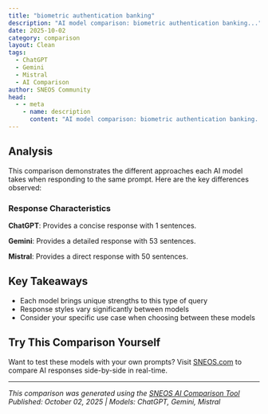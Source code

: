 ```yaml
---
title: "biometric authentication banking"
description: "AI model comparison: biometric authentication banking..."
date: 2025-10-02
category: comparison
layout: Clean
tags:
  - ChatGPT
  - Gemini
  - Mistral
  - AI Comparison
author: SNEOS Community
head:
  - - meta
    - name: description
      content: "AI model comparison: biometric authentication banking..."
---
```


<ChatComparison
  title="biometric authentication banking"
  prompt="biometric authentication banking"
  :responses='{"ChatGPT": "Biometric authentication in banking refers to the use of unique biological traits to verify an individual&#x27;s identity, enhancing security and convenience in financial transactions and account access. Here are some key aspects of biometric authentication in the banking sector:\n\n### Types of Biometric Authentication\n\n1. **Fingerprint Recognition**: One of the most common forms of biometric identification, where a person&#x27;s unique fingerprint pattern is scanned and used for authentication.\n\n2. **Facial Recognition**: This technology analyzes facial features for identification and can be used to unlock banking applications or authorizing transactions.\n\n3. **Iris Recognition**: Similar to facial recognition, iris recognition scans the unique patterns in the colored part of the eye for identification.\n\n4. **Voice Recognition**: This method uses vocal characteristics to authenticate users. It is often applied in call centers for verifying the identity of customers.\n\n5. **Palm Recognition**: It recognizes the unique patterns of the veins in a person’s palm, which can be used in ATMs or secure banking facilities.\n\n### Benefits of Biometric Authentication\n\n- **Enhanced Security**: Biometric traits are difficult to replicate, providing a higher level of security compared to traditional passwords or PINs.\n- **User Convenience**: Customers can access their accounts and authorize transactions quickly without needing to remember complex passwords.\n- **Fraud Reduction**: The unique nature of biometrics makes it much harder for identity theft and fraudulent transactions to occur.\n- **Multi-factor Authentication**: Biometrics can be used in conjunction with other authentication methods for increased security.\n\n### Applications in Banking\n\n- **Mobile Banking Apps**: Many banking apps incorporate fingerprint or facial recognition to allow users to log in securely.\n- **ATMs**: Some ATMs now offer biometric authentication, allowing users to withdraw cash without needing a card or PIN.\n- **Customer Service**: Voice recognition can be used in customer support systems to quickly verify user identities without extensive questioning.\n\n### Challenges and Considerations\n\n- **Privacy Concerns**: Users may be wary of how their biometric data is stored and used, raising concerns about privacy and data protection.\n- **Data Security**: If biometric data is compromised, it cannot be changed like a password, thus raising the stakes in terms of security.\n- **Usability Issues**: Factors such as the user&#x27;s physical condition (injuries, aging, etc.) can impede accurate biometric recognition.\n- **Regulatory Compliance**: Banks must comply with legal and regulatory requirements regarding customer data protection and privacy.\n\n### Future Trends\n\n- **Integration with Artificial Intelligence**: AI can enhance the accuracy and speed of biometric recognition systems.\n- **Behavioral Biometrics**: This emerging field analyzes patterns in user behavior, such as typing speed or navigation habits, for additional security measures.\n- **Blockchain and Decentralized Identity**: Leading to potentially increased security and a more user-controlled environment for biometric data.\n\nIn summary, biometric authentication is becoming an integral part of the banking industry, offering significant benefits in terms of security and user experience while also presenting challenges that need to be carefully managed.", "Gemini": "Biometric authentication is increasingly being used in banking to enhance security and improve the customer experience. Here\u0027s a breakdown of how it works and its implications:\n\n**What is Biometric Authentication?**\n\nBiometric authentication uses unique biological traits to verify a person\u0027s identity. Unlike traditional passwords or PINs, biometrics are difficult to forge or steal.\n\n**Types of Biometric Authentication Used in Banking:**\n\n* **Fingerprint Scanning:** The most common type, used in mobile banking apps for login and transaction authorization.\n* **Facial Recognition:** Uses the unique features of your face to unlock accounts or authorize payments. Often used in conjunction with other security measures like liveness detection to prevent spoofing with photos or videos.\n* **Voice Recognition:** Identifies a user based on the unique characteristics of their voice. Used for phone banking or as a secondary authentication factor.\n* **Iris/Retinal Scanning:** Scans the patterns in the iris (colored part of the eye) or retina (back of the eye) for highly accurate identification. Less common than fingerprint or facial recognition due to hardware requirements and potential privacy concerns.\n* **Behavioral Biometrics:** Analyzes how a user interacts with their device or banking application, such as their typing speed, mouse movements, or the way they hold their phone. This is often used passively in the background to detect anomalies that could indicate fraudulent activity.\n\n**How Banks Use Biometrics:**\n\n* **Account Login:** Replacing passwords or PINs for easier and more secure access to online and mobile banking.\n* **Transaction Authorization:** Verifying payments, transfers, and other transactions to prevent fraud. Especially useful for high-value transactions.\n* **ATM Access:** Using fingerprint or facial recognition to withdraw cash or access account information without a card. This reduces the risk of card skimming.\n* **In-Branch Authentication:** Verifying identity when opening accounts, applying for loans, or conducting other transactions in a physical branch.\n* **Customer Support:** Using voice recognition to quickly and securely identify customers when they call customer support.\n\n**Benefits of Biometric Authentication in Banking:**\n\n* **Enhanced Security:** More difficult to compromise than passwords or PINs. Biometric data is often encrypted and stored securely.\n* **Improved Convenience:** Faster and easier to use than traditional methods. No need to remember complex passwords.\n* **Reduced Fraud:** Helps prevent unauthorized access and fraudulent transactions.\n* **Better Customer Experience:** Streamlines the authentication process, making banking more efficient and user-friendly.\n* **Compliance:** Helps banks meet regulatory requirements for strong customer authentication.\n\n**Challenges and Considerations:**\n\n* **Privacy Concerns:** Collection and storage of biometric data raise privacy concerns. Banks must be transparent about how they use this data and ensure it is securely protected. Compliance with regulations like GDPR is crucial.\n* **Accuracy and Reliability:** Biometric systems are not perfect. False positives (incorrectly identifying someone) and false negatives (failing to identify the correct person) can occur.\n* **Cost:** Implementing and maintaining biometric authentication systems can be expensive.\n* **Data Security:** Biometric data breaches can have serious consequences. Strong security measures are essential to protect this sensitive information.\n* **Accessibility:** Some biometric methods may not be suitable for all users, such as those with disabilities or injuries.\n* **Spoofing:** Sophisticated attackers may attempt to spoof biometric systems using fake fingerprints, masks, or voice recordings. Liveness detection and other anti-spoofing measures are important.\n* **Storage:** How the biometric information is stored is critical. Most banking institutions store a mathematical representation of your biometric information rather than the actual raw data.\n\n**Examples of Biometric Authentication in Banking:**\n\n* **Mobile Banking Apps:** Many banks now offer fingerprint or facial recognition login through their mobile apps.\n* **ATM Cardless Withdrawal:** Some ATMs allow customers to withdraw cash using fingerprint or facial recognition.\n* **Voice Banking:** Some banks use voice recognition to identify customers who call their customer service line.\n\n**Future Trends:**\n\n* **Behavioral Biometrics:** Increased use of behavioral biometrics to detect fraudulent activity in real-time.\n* **Multi-Factor Authentication:** Combining biometrics with other authentication methods (e.g., one-time passwords) for enhanced security.\n* **Cloud-Based Biometric Authentication:** Leveraging cloud technology for scalable and cost-effective biometric solutions.\n* **Integration with Wearable Devices:** Using biometric sensors on wearable devices (e.g., smartwatches) for authentication.\n\n**In conclusion, biometric authentication is transforming the banking industry by providing a more secure and convenient way for customers to access their accounts and conduct transactions. While challenges remain, the benefits of biometrics make it an increasingly important part of the future of banking.**\n", "Mistral": "Biometric authentication in banking refers to the use of biological characteristics to verify the identity of individuals for accessing banking services. This method enhances security by ensuring that only the rightful account holder can access their accounts, perform transactions, or use banking services. Here are some common types of biometric authentication used in banking:\n\n1. **Fingerprint Recognition**:\n - **Usage**: Often used for mobile banking apps and ATM transactions.\n - **How it Works**: The user\u0027s fingerprint is scanned and compared to a stored template.\n - **Advantages**: High accuracy, easy to implement, and widely accepted.\n\n2. **Facial Recognition**:\n - **Usage**: Used for logging into mobile banking apps, ATM transactions, and in-branch identity verification.\n - **How it Works**: The system captures an image of the user\u0027s face and compares it to a stored image.\n - **Advantages**: Convenient and non-intrusive.\n\n3. **Iris Recognition**:\n - **Usage**: Used for high-security transactions and in-branch identity verification.\n - **How it Works**: The system scans the unique patterns in the user\u0027s iris and compares them to a stored template.\n - **Advantages**: Extremely accurate and difficult to replicate.\n\n4. **Voice Recognition**:\n - **Usage**: Used for telephone banking and voice-activated transactions.\n - **How it Works**: The system analyzes the user\u0027s voice patterns and compares them to a stored template.\n - **Advantages**: Convenient for hands-free operations.\n\n5. **Behavioral Biometrics**:\n - **Usage**: Used for continuous authentication during online banking sessions.\n - **How it Works**: The system analyzes patterns in the user\u0027s behavior, such as typing rhythm, mouse movements, and touchscreen interactions.\n - **Advantages**: Provides an additional layer of security by continuously verifying the user\u0027s identity.\n\n### Benefits of Biometric Authentication in Banking\n\n1. **Enhanced Security**: Biometric traits are unique to each individual, making them difficult to replicate or forge.\n2. **Convenience**: Users do not need to remember complex passwords or carry additional devices.\n3. **Speed**: Biometric authentication can be faster than traditional methods like entering passwords or PINs.\n4. **Reduced Fraud**: Biometric systems can significantly reduce the risk of identity theft and fraudulent transactions.\n\n### Challenges and Considerations\n\n1. **Privacy Concerns**: Storing biometric data raises privacy issues, as this data is highly sensitive.\n2. **Accuracy**: While biometric systems are generally accurate, factors like lighting, skin conditions, and environmental noise can affect performance.\n3. **Cost**: Implementing biometric systems can be expensive, especially for smaller financial institutions.\n4. **User Acceptance**: Some users may be reluctant to adopt biometric authentication due to concerns about privacy and security.\n\n### Implementation Strategies\n\n1. **Multi-Factor Authentication (MFA)**: Combining biometric authentication with other methods (e.g., PINs, passwords, OTPs) can enhance security.\n2. **Data Encryption**: Ensuring that biometric data is encrypted both in transit and at rest.\n3. **Regular Updates**: Keeping biometric systems up-to-date to address any vulnerabilities.\n4. **User Education**: Educating users about the benefits and security measures of biometric authentication.\n\nBiometric authentication is becoming increasingly popular in the banking sector due to its ability to provide a balance between security and convenience. As technology advances, it is likely that biometric methods will continue to evolve and become even more integrated into banking services."}' 
  published-date="09:41"
/>

## Analysis

This comparison demonstrates the different approaches each AI model takes when responding to the same prompt. Here are the key differences observed:

### Response Characteristics

**ChatGPT**: Provides a concise response with 1 sentences. 

**Gemini**: Provides a detailed response with 53 sentences. 

**Mistral**: Provides a direct response with 50 sentences. 

## Key Takeaways

- Each model brings unique strengths to this type of query
- Response styles vary significantly between models
- Consider your specific use case when choosing between these models

## Try This Comparison Yourself

Want to test these models with your own prompts? Visit [SNEOS.com](https://sneos.com) to compare AI responses side-by-side in real-time.

---

*This comparison was generated using the [SNEOS AI Comparison Tool](https://sneos.com)*
*Published: October 02, 2025 | Models: ChatGPT, Gemini, Mistral*
